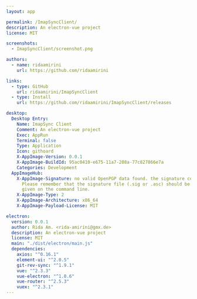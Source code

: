 ```yaml
---
layout: app

permalink: /ImapSyncClient/
description: An electron-vue project
license: MIT

screenshots:
  - ImapSyncClient/screenshot.png

authors:
  - name: ridaamirini
    url: https://github.com/ridaamirini

links:
  - type: GitHub
    url: ridaamirini/ImapSyncClient
  - type: Install
    url: https://github.com/ridaamirini/ImapSyncClient/releases

desktop:
  Desktop Entry:
    Name: ImapSync Client
    Comment: An electron-vue project
    Exec: AppRun
    Terminal: false
    Type: Application
    Icon: githoard
    X-AppImage-Version: 0.0.1
    X-AppImage-BuildId: 95ac0410-e675-11a7-208a-77c827866e7a
    Categories: Development
  AppImageHub:
    X-AppImage-Signature: no valid OpenPGP data found. the signature could not be verified.
      Please remember that the signature file (.sig or .asc) should be the first file
      given on the command line.
    X-AppImage-Type: 2
    X-AppImage-Architecture: x86_64
    X-AppImage-Payload-License: MIT

electron:
  version: 0.0.1
  author: Rida Am. <rida-amirini@gmx.de>
  description: An electron-vue project
  license: MIT
  main: "./dist/electron/main.js"
  dependencies:
    axios: "^0.16.1"
    element-ui: "^2.0.5"
    git-rev-sync: "^1.9.1"
    vue: "^2.3.3"
    vue-electron: "^1.0.6"
    vue-router: "^2.5.3"
    vuex: "^2.3.1"
---
```

